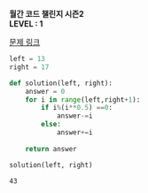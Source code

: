 **월간 코드 챌린지 시즌2**  
**LEVEL : 1**

[문제 링크](https://programmers.co.kr/learn/courses/30/lessons/77884)


```python
left = 13
right = 17
```


```python
def solution(left, right):
    answer = 0
    for i in range(left,right+1):
        if i%(i**0.5) ==0:
            answer-=i
        else:
            answer+=i
            
    return answer
```


```python
solution(left, right)
```




    43


